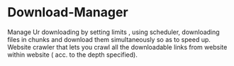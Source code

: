 # Download-Manager
Manage Ur downloading by setting limits , using scheduler, downloading files in chunks and download them simultaneously so as to speed up. Website crawler that lets you crawl all the downloadable links from website within website ( acc. to the depth specified).
